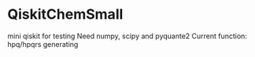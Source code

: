# QiskitChemSmall
mini qiskit for testing
Need numpy, scipy and pyquante2
Current function: hpq/hpqrs generating
